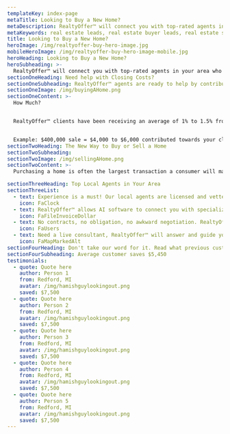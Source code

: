 ```yaml
---
templateKey: index-page
metaTitle: Looking to Buy a New Home?
metaDescription: RealtyOffer™ will connect you with top-rated agents in your area who will contribute part of their commission towards your closing costs!
metaKeywords: real estate leads, real estate buyer leads, real estate seller leads
title: Looking to Buy a New Home?
heroImage: /img/realtyoffer-buy-hero-image.jpg
mobileHeroImage: /img/realtyoffer-buy-hero-image-mobile.jpg
heroHeading: Looking to Buy a New Home?
heroSubheading: >-
  RealtyOffer™ will connect you with top-rated agents in your area who will contribute part of their commission towards your closing costs! Welcome to RealtyOffer™
sectionOneHeading: Need help with Closing Costs?
sectionOneSubheading: RealtyOffer™ agents are ready to help by contributing part of their commission toward your closing costs. This means you bring less money to the closing table!
sectionOneImage: /img/buyingAHome.png
sectionOneContent: >-
  How Much?


  RealtyOffer™ clients have been receiving an average of 1% to 1.5% from our agents to be applied towards closing costs.


  Example: $400,000 sale = $4,000 to $6,000 contributed towards your closing costs! See how much you can save below.
sectionTwoHeading: The New Way to Buy or Sell a Home
sectionTwoSubheading:
sectionTwoImage: /img/sellingAHome.png
sectionTwoContent: >-
  Purchasing a home is often the largest transaction a consumer will make in their lifetime. To this day, consumers are lost throughout the process. Sellers are paying too much commission, while there are no incentives to the buyer. RealtyOffer™ will connect the consumer with the agent, saving them money while avoiding the awkward negotiation. Our proprietary bidding platform is the first of its kind. RealtyOffer™ has automated the process of buying and selling a home while educating and saving the consumer thousands of dollars. RealtyOffer™ will allow agents to offer a percentage of their commission in order to pay for your upfront closing costs. Imagine getting paid to purchase a home!

sectionThreeHeading: Top Local Agents in Your Area
sectionThreeList:
  - text: Experience is a must! Our local agents are licensed and vetted. All agents must have closed at least 12 transactions in the past year and have a license in good standing with the state and realtor associations.
    icon: FaClock
  - text: RealtyOffer™ allows AI software to connect you with specialized agents in your area, that have the most experience with selling or buying a home.
    icon: FaFileInvoiceDollar
  - text: No contracts, no obligation, no awkward negotiation. RealtyOffer™ empowers and educates the consumer – if you are not happy with your agent, simply cancel and start over. Completely free!
    icon: FaUsers
  - text: Need a live consultant, RealtyOffer™ will answer and guide you with any questions you have. Our founders have over 25 years of experience in the Real Estate industry.
    icon: FaMapMarkedAlt
sectionFourHeading: Don't take our word for it. Read what previous customers have to say!
sectionFourSubheading: Average customer saves $5,450
testimonials:
  - quote: Quote here
    author: Person 1
    from: Redford, MI
    avatar: /img/hamishguylookingout.png
    saved: $7,500
  - quote: Quote here
    author: Person 2
    from: Redford, MI
    avatar: /img/hamishguylookingout.png
    saved: $7,500
  - quote: Quote here
    author: Person 3
    from: Redford, MI
    avatar: /img/hamishguylookingout.png
    saved: $7,500
  - quote: Quote here
    author: Person 4
    from: Redford, MI
    avatar: /img/hamishguylookingout.png
    saved: $7,500
  - quote: Quote here
    author: Person 5
    from: Redford, MI
    avatar: /img/hamishguylookingout.png
    saved: $7,500
---
```

